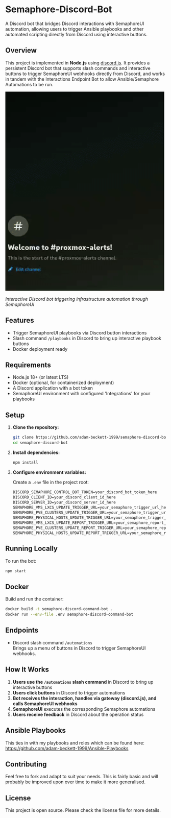 
# Semaphore-Discord-Bot

A Discord bot that bridges Discord interactions with SemaphoreUI automation, allowing users to trigger Ansible playbooks and other automated scripting directly from Discord using interactive buttons.

## Overview

This project is implemented in **Node.js** using [discord.js](https://discord.js.org/). It provides a persistent Discord bot that supports slash commands and interactive buttons to trigger SemaphoreUI webhooks directly from Discord, and works in tandem with the Interactions Endpoint Bot to allow Ansible/Semaphore Automations to be run.

![Bot Demo](demo.gif)

*Interactive Discord bot triggering infrastructure automation through SemaphoreUI*

## Features

- Trigger SemaphoreUI playbooks via Discord button interactions
- Slash command `/playbooks` in Discord to bring up interactive playbook buttons
- Docker deployment ready

## Requirements

- Node.js 18+ (or latest LTS)
- Docker (optional, for containerized deployment)
- A Discord application with a bot token
- SemaphoreUI environment with configured 'Integrations' for your playbooks

## Setup

1. **Clone the repository:**
   ```sh
   git clone https://github.com/adam-beckett-1999/semaphore-discord-bot.git
   cd semaphore-discord-bot
   ```

2. **Install dependencies:**
   ```sh
   npm install
   ```

3. **Configure environment variables:**

   Create a `.env` file in the project root:
   ```
   DISCORD_SEMAPHORE_CONTROL_BOT_TOKEN=your_discord_bot_token_here
   DISCORD_CLIENT_ID=your_discord_client_id_here
   DISCORD_SERVER_ID=your_discord_server_id_here
   SEMAPHORE_VMS_LXCS_UPDATE_TRIGGER_URL=your_semaphore_trigger_url_here
   SEMAPHORE_PVE_CLUSTERS_UPDATE_TRIGGER_URL=your_semaphore_trigger_url_here
   SEMAPHORE_PHYSICAL_HOSTS_UPDATE_TRIGGER_URL=your_semaphore_trigger_url_here
   SEMAPHORE_VMS_LXCS_UPDATE_REPORT_TRIGGER_URL=your_semaphore_report_trigger_url_here
   SEMAPHORE_PVE_CLUSTERS_UPDATE_REPORT_TRIGGER_URL=your_semaphore_report_trigger_url_here
   SEMAPHORE_PHYSICAL_HOSTS_UPDATE_REPORT_TRIGGER_URL=your_semaphore_report_trigger_url_here
   ```

## Running Locally

To run the bot:
```sh
npm start
```

## Docker

Build and run the container:

```sh
docker build -t semaphore-discord-command-bot .
docker run --env-file .env semaphore-discord-command-bot
```

## Endpoints

- Discord slash command `/automations`  
  Brings up a menu of buttons in Discord to trigger SemaphoreUI webhooks.

## How It Works

1. **Users use the `/automations` slash command** in Discord to bring up interactive buttons
2. **Users click buttons** in Discord to trigger automations
3. **Bot receives the interaction, handles via gateway (discord.js), and calls SemaphoreUI webhooks**
4. **SemaphoreUI** executes the corresponding Semaphore automations
5. **Users receive feedback** in Discord about the operation status

## Ansible Playbooks

This ties in with my playbooks and roles which can be found here: https://github.com/adam-beckett-1999/Ansible-Playbooks

## Contributing

Feel free to fork and adapt to suit your needs. This is fairly basic and will probably be improved upon over time to make it more generalised.

## License

This project is open source. Please check the license file for more details.
